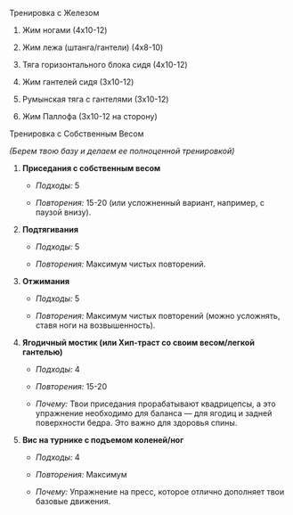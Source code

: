 Тренировка с Железом

1. Жим ногами (4x10-12)
    
2. Жим лежа (штанга/гантели) (4x8-10)
    
3. Тяга горизонтального блока сидя (4x10-12)
    
4. Жим гантелей сидя (3x10-12)
    
5. Румынская тяга с гантелями (3x10-12)
    
6. Жим Паллофа (3x10-12 на сторону)
    

Тренировка с Собственным Весом

_(Берем твою базу и делаем ее полноценной тренировкой)_

1. **Приседания с собственным весом**
    
    - _Подходы:_ 5
        
    - _Повторения:_ 15-20 (или усложненный вариант, например, с паузой внизу).
        
2. **Подтягивания**
    
    - _Подходы:_ 5
        
    - _Повторения:_ Максимум чистых повторений.
        
3. **Отжимания**
    
    - _Подходы:_ 5
        
    - _Повторения:_ Максимум чистых повторений (можно усложнять, ставя ноги на возвышенность).
        
4. **Ягодичный мостик (или Хип-траст со своим весом/легкой гантелью)**
    
    - _Подходы:_ 4
        
    - _Повторения:_ 15-20
        
    - _Почему:_ Твои приседания прорабатывают квадрицепсы, а это упражнение необходимо для баланса — для ягодиц и задней поверхности бедра. Это важно для здоровья спины.
        
5. **Вис на турнике с подъемом коленей/ног**
    
    - _Подходы:_ 4
        
    - _Повторения:_ Максимум
        
    - _Почему:_ Упражнение на пресс, которое отлично дополняет твои базовые движения.
        
